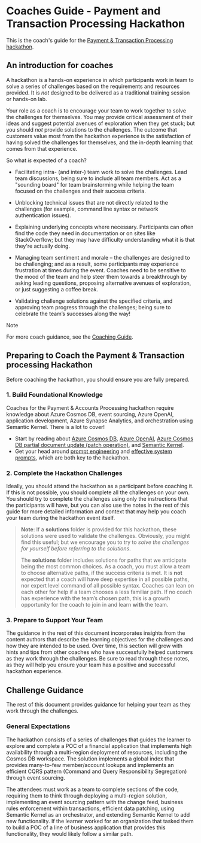 # Coaches Guide - Payment and Transaction Processing Hackathon

This is the coach's guide for the [Payment & Transaction Processing hackathon](https://github.com/Azure/Real-Time-Transactions-Hackathon).

## An introduction for coaches

A hackathon is a hands-on experience in which participants work in team to solve a
series of challenges based on the requirements and resources provided. It
is *not* designed to be delivered as a traditional training session or hands-on
lab.

Your role as a coach is to encourage your team to work together to solve the
challenges for themselves. You may provide critical assessment of their ideas
and suggest potential avenues of exploration when they get stuck; but you should
*not* provide solutions to the challenges. The outcome that customers value most
from the hackathon experience is the satisfaction of having solved the challenges for
themselves, and the in-depth learning that comes from that experience.

So what *is* expected of a coach?

- Facilitating intra- (and inter-) team work to solve the challenges. Lead
    team discussions, being sure to include all team members. Act as a "sounding
    board" for team brainstorming while helping the team focused on the
    challenges and their success criteria.

- Unblocking technical issues that are not directly related to the challenges
    (for example, command line syntax or network authentication issues).

- Explaining underlying concepts where necessary. Participants can often find
    the code they need in documentation or on sites like StackOverflow; but they
    may have difficulty understanding what it is that they're actually doing.

- Managing team sentiment and morale – the challenges are designed to be
    challenging; and as a result, some participants may experience frustration
    at times during the event. Coaches need to be sensitive to the mood of
    the team and help steer them towards a breakthrough by asking leading
    questions, proposing alternative avenues of exploration, or just suggesting
    a coffee break.

- Validating challenge solutions against the specified criteria, and approving
    team progress through the challenges; being sure to celebrate the team’s
    successes along the way!

> [!NOTE]
> For more coach guidance, see the [Coaching Guide](coaching/README.md).

## Preparing to Coach the Payment & Transaction processing Hackathon

Before coaching the hackathon, you should ensure you are fully prepared.

### 1. Build Foundational Knowledge

Coaches for the Payment & Accounts Processing hackathon require knowledge about Azure Cosmos DB,
event sourcing, Azure OpenAI, application development, Azure Synapse Analytics, and orchestration using
Semantic Kernel. There is a lot to cover!

- Start by reading about [Azure Cosmos DB](https://learn.microsoft.com/azure/cosmos-db/), [Azure OpenAI](https://learn.microsoft.com/azure/cognitive-services/openai/overview), [Azure Cosmos DB partial document update (patch operation)](https://learn.microsoft.com/azure/cosmos-db/partial-document-update), and [Semantic Kernel](https://learn.microsoft.com/semantic-kernel/overview/).
- Get your head around [prompt engineering](https://learn.microsoft.com/semantic-kernel/overview/) and [effective system prompts](https://learn.microsoft.com/azure/cognitive-services/openai/concepts/system-message), which are both key to the hackathon.

### 2. Complete the Hackathon Challenges

Ideally, you should attend the hackathon as a participant before coaching
it. If this is not possible, you should complete all the challenges on your
own. You should try to complete the challenges using only the instructions
that the participants will have, but you can also use the notes in
the rest of this guide for more detailed information and context that may
help you coach your team during the hackathon event itself.

> **Note**: If a **solutions** folder is provided for this hackathon,
> these solutions were used to validate the challenges.
> Obviously, you might find this useful; but we encourage you to try to
> *solve the challenges for yourself before referring to the solutions*.
>
> The **solutions** folder includes solutions for paths that we anticipate
> being the most common choices. As a coach, you must allow a team to choose
> alternative paths, if the success criteria is met. It is **not** expected
> that a coach will have deep expertise in all possible paths, nor expert
> level command of all possible syntax. Coaches can lean on each other for
> help if a team chooses a less familiar path. If no coach has experience with
> the team’s chosen path, this is a growth opportunity for the coach to join
> in and learn **with** the team.

### 3. Prepare to Support Your Team

The guidance in the rest of this document incorporates insights from the
content authors that describe the learning objectives for the challenges and
how they are intended to be used. Over time, this section will grow with
hints and tips from other coaches who have successfully helped customers as they
work through the challenges. Be sure to read through these notes, as they will help you
ensure your team has a positive and successful hackathon experience.

## Challenge Guidance

The rest of this document provides guidance for helping your team as they work
through the challenges.

### General Expectations

The hackathon consists of a series of challenges that guides the learner to explore and complete a POC of a financial application that implements high availability through a multi-region deployment of resources, including the Cosmos DB workspace. The solution implements a global index that provides many-to-few member/account lookups and implements an efficient CQRS pattern (Command and Query Responsibility Segregation) through event sourcing.

The attendees must work as a team to complete sections of the code, requiring them to think through deploying a multi-region solution, implementing an event sourcing pattern with the change feed, business rules enforcement within transactions, efficient data patching, using Semantic Kernel as an orchestrator, and extending Semantic Kernel to add new functionality. If the learner worked for an organization that tasked them to build a POC of a line of business application that provides this functionality, they would likely follow a similar path.
